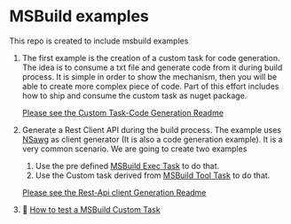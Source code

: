 # MSBuild examples

This repo is created to include msbuild examples

1. The first example is the creation of a custom task for code generation. The idea is to consume a txt file and generate code from it during build process. It is simple in order to show the mechanism, then you will be able to create more complex piece of code. Part of this effort includes how to ship and consume the custom task as nuget package.

   [Please see the Custom Task-Code Generation Readme](./custom-task-code-generation/)

1. Generate a Rest Client API during the build process. The example uses [NSawg](https://docs.microsoft.com/aspnet/core/tutorials/getting-started-with-nswag) as client generator (It is also a code generation example). It is a very common scenario. We are going to create two examples

   1. Use the pre defined [MSBuild Exec Task](https://docs.microsoft.com/en-us/dotnet/api/microsoft.build.tasks.exec) to do that.
   1. Use the Custom task derived from [MSBuild Tool Task](https://docs.microsoft.com/dotnet/api/microsoft.build.utilities.tooltask) to do that.

   [Please see the Rest-Api client Generation Readme](./rest-api-client-generation/)

1. :construction: [How to test a MSBuild Custom Task](./Test.README.md)
